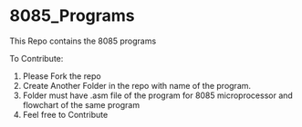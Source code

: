# 8085_Programs
This Repo contains the 8085 programs

To Contribute: 
1. Please Fork the repo
2. Create Another Folder in the repo with name of the program.
3. Folder must have .asm file of the program for 8085 microprocessor and flowchart of the same program
4. Feel free to Contribute

